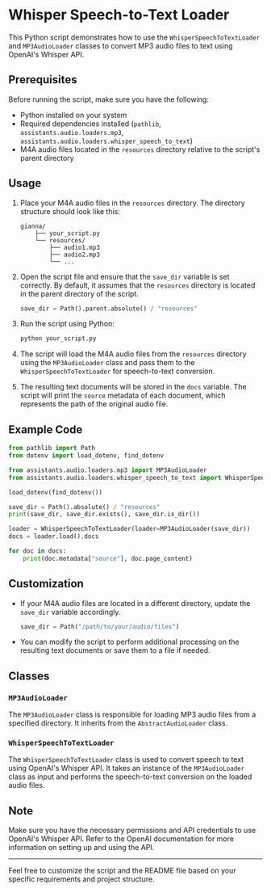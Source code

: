 # Whisper Speech-to-Text Loader

This Python script demonstrates how to use the `WhisperSpeechToTextLoader` and `MP3AudioLoader` classes to convert MP3
audio files to text using OpenAI's Whisper API.

## Prerequisites

Before running the script, make sure you have the following:

- Python installed on your system
- Required dependencies
  installed (`pathlib`, `assistants.audio.loaders.mp3`, `assistants.audio.loaders.whisper_speech_to_text`)
- M4A audio files located in the `resources` directory relative to the script's parent directory

## Usage

1. Place your M4A audio files in the `resources` directory. The directory structure should look like this:

    ```
    gianna/
        ├── your_script.py
        └── resources/
            ├── audio1.mp3
            ├── audio2.mp3
            └── ...
    ```

2. Open the script file and ensure that the `save_dir` variable is set correctly. By default, it assumes that
   the `resources` directory is located in the parent directory of the script.

    ```python
    save_dir = Path().parent.absolute() / "resources"
    ```

3. Run the script using Python:

    ```bash
    python your_script.py
    ```

4. The script will load the M4A audio files from the `resources` directory using the `MP3AudioLoader` class and pass
   them to the `WhisperSpeechToTextLoader` for speech-to-text conversion.

5. The resulting text documents will be stored in the `docs` variable. The script will print the `source` metadata of
   each document, which represents the path of the original audio file.

## Example Code

```python
from pathlib import Path
from dotenv import load_dotenv, find_dotenv

from assistants.audio.loaders.mp3 import MP3AudioLoader
from assistants.audio.loaders.whisper_speech_to_text import WhisperSpeechToTextLoader

load_dotenv(find_dotenv())

save_dir = Path().absolute() / "resources"
print(save_dir, save_dir.exists(), save_dir.is_dir())

loader = WhisperSpeechToTextLoader(loader=MP3AudioLoader(save_dir))
docs = loader.load().docs

for doc in docs:
    print(doc.metadata["source"], doc.page_content)
```

## Customization

- If your M4A audio files are located in a different directory, update the `save_dir` variable accordingly.

    ```python
    save_dir = Path("/path/to/your/audio/files")
    ```

- You can modify the script to perform additional processing on the resulting text documents or save them to a file if
  needed.

## Classes

### `MP3AudioLoader`

The `MP3AudioLoader` class is responsible for loading MP3 audio files from a specified directory. It inherits from
the `AbstractAudioLoader` class.

### `WhisperSpeechToTextLoader`

The `WhisperSpeechToTextLoader` class is used to convert speech to text using OpenAI's Whisper API. It takes an instance
of the `MP3AudioLoader` class as input and performs the speech-to-text conversion on the loaded audio files.

## Note

Make sure you have the necessary permissions and API credentials to use OpenAI's Whisper API. Refer to the OpenAI
documentation for more information on setting up and using the API.

---

Feel free to customize the script and the README file based on your specific requirements and project structure.
